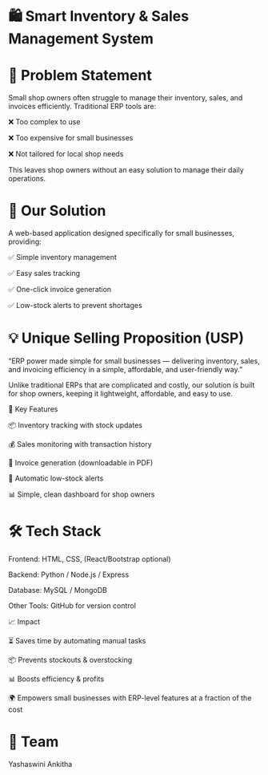 # 🛍️ Smart Inventory & Sales Management System
# 📌 Problem Statement

Small shop owners often struggle to manage their inventory, sales, and invoices efficiently.
Traditional ERP tools are:

❌ Too complex to use

❌ Too expensive for small businesses

❌ Not tailored for local shop needs

This leaves shop owners without an easy solution to manage their daily operations.

# 🚀 Our Solution

A web-based application designed specifically for small businesses, providing:

✅ Simple inventory management

✅ Easy sales tracking

✅ One-click invoice generation

✅ Low-stock alerts to prevent shortages

# 💡 Unique Selling Proposition (USP)

“ERP power made simple for small businesses — delivering inventory, sales, and invoicing efficiency in a simple, affordable, and user-friendly way.”

Unlike traditional ERPs that are complicated and costly, our solution is built for shop owners, keeping it lightweight, affordable, and easy to use.

🎯 Key Features

📦 Inventory tracking with stock updates

💰 Sales monitoring with transaction history

🧾 Invoice generation (downloadable in PDF)

🔔 Automatic low-stock alerts

📊 Simple, clean dashboard for shop owners

# 🛠️ Tech Stack

Frontend: HTML, CSS, (React/Bootstrap optional)

Backend: Python / Node.js / Express

Database: MySQL / MongoDB

Other Tools: GitHub for version control

📈 Impact

⏳ Saves time by automating manual tasks

📦 Prevents stockouts & overstocking

📊 Boosts efficiency & profits

🌍 Empowers small businesses with ERP-level features at a fraction of the cost

# 👥 Team
Yashaswini
Ankitha
